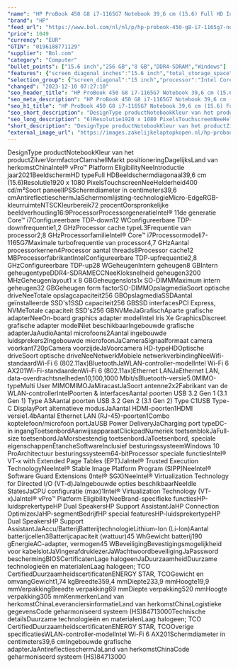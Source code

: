 ```yaml
---
"name": "HP ProBook 450 G8 i7-1165G7 Notebook 39,6 cm (15.6) Full HD Intel® Core™ i7 8 GB DDR4-SDRAM 256 GB SSD Wi-Fi 6 (802.11ax) Windows 10 Pro Zilver"
"brand": "HP"
"feed_url": "https://www.bol.com/nl/nl/p/hp-probook-450-g8-i7-1165g7-notebook-39-6-cm-full-hd-intel-core-i7-8-gb-ddr4-sdram-256-gb-ssd-wi-fi-6-windows-10-pro-zilver/9300000049505181"
"price": 1049
"currency": "EUR"
"GTIN": "0196188771129"
"supplier": "Bol.com"
"category": "Computer"
"bullet_points": ["15.6 inch","256 GB","8 GB","DDR4-SDRAM","Windows"]
"features": {"screen_diagonal_inches":"15.6 inch","total_storage_space":"256 GB","memory_size":"8 GB","memory_type":"DDR4-SDRAM","operating_system":"Windows"}
"selection_group": {"screen_diagonal":"15 inch","processor":"Intel Core i7","changed_price_past_3_days":false,"product_family":"Probook"}
"changed": "2023-12-10 07:27:10"
"seo_header_title": "HP ProBook 450 G8 i7-1165G7 Notebook 39,6 cm (15.6) Full HD Intel® Core™ i7 8 GB DDR4-SDRAM 256 GB SSD Wi-Fi 6 (802.11ax) Windows 10 Pro Zilver"
"seo_meta_description": "HP ProBook 450 G8 i7-1165G7 Notebook 39,6 cm (15.6) Full HD Intel® Core™ i7 8 GB DDR4-SDRAM 256 GB SSD Wi-Fi 6 (802.11ax) Windows 10 Pro Zilver"
"seo_h1_title": "HP ProBook 450 G8 i7-1165G7 Notebook 39,6 cm (15.6) Full HD Intel® Core™ i7 8 GB DDR4-SDRAM 256 GB SSD Wi-Fi 6 (802.11ax) Windows 10 Pro Zilver"
"seo_short_description": "DesignType productNotebookKleur van het productZilverVormfactorClamshellMarkt positioneringDagelijksLand van herkomstChinaIntel® vPro™ Platform EligibilityNeeIntroductie jaar2021BeeldschermHD typeFull HDBeeldschermdiagonaal39,6 cm (15."
"seo_long_description": "6)Resolutie1920 x 1080 PixelsTouchscreenNeeHelderheid400 cd/m²Soort paneelIPSSchermdiameter in centimeters39,6 cmAntireflectieschermJaSchermomlijsting-technologieMicro-EdgeRGB-kleurruimteNTSCKleurbereik72 procentOorspronkelijke beeldverhouding16:9ProcessorProcessorgeneratieIntel® 11de generatie Core™ i7Configureerbare TDP-down12 WConfigureerbare TDP-downfrequentie1,2 GHzProcessor cache typeL3Frequentie van processor2,8 GHzProcessorfamilieIntel® Core™ i7Processormodeli7-1165G7Maximale turbofrequentie van processor4,7 GHzAantal processorkernen4Processor aantal threads8Processor cache12 MBProcessorfabrikantIntelConfigureerbare TDP-upfrequentie2,8 GHzConfigureerbare TDP-up28 WGeheugenIntern geheugen8 GBIntern geheugentypeDDR4-SDRAMECCNeeKloksnelheid geheugen3200 MHzGeheugenlayout1 x 8 GBGeheugenslots1x SO-DIMMMaximum intern geheugen32 GBGeheugen form factorSO-DIMMOpslagmediaSoort optische driveNeeTotale opslagcapaciteit256 GBOpslagmediaSSDAantal geïnstalleerde SSD's1SSD capaciteit256 GBSSD interfacesPCI Express, NVMeTotale capaciteit SSD's256 GBNVMeJaGrafischAparte grafische adapterNeeOn-board graphics adapter modelIntel Iris Xe GraphicsDiscreet grafische adapter modelNiet beschikbaarIngebouwde grafische adapterJaAudioAantal microfoons2Aantal ingebouwde luidsprekers2Ingebouwde microfoonJaCameraSignaalformaat camera voorkant720pCamera voorzijdeJaVoorcamera HD-typeHDOptische driveSoort optische driveNeeNetwerkMobiele netwerkverbindingNeeWifi-standaardWi-Fi 6 (802. 11ax)BluetoothJaWLAN-controller-modelIntel Wi-Fi 6 AX201Wi-Fi-standaardenWi-Fi 6 (802. 11ax)Ethernet LANJaEthernet LAN, data-overdrachtsnelheden10,100,1000 Mbit/sBluetooth-versie5. 0MIMO-typeMulti User MIMOMIMOJaMiracastJaSoort antenne2x2Fabrikant van de WLAN-controllerIntelPoorten & interfacesAantal poorten USB 3. 2 Gen 1 (3. 1 Gen 1) Type A3Aantal poorten USB 3. 2 Gen 2 (3. 1 Gen 2) Type C1USB Type-C DisplayPort alternatieve modusJaAantal HDMI-poorten1HDMI versie1. 4bAantal Ethernet LAN (RJ-45)-poorten1Combo koptelefoon/microfoon portJaUSB Power DeliveryJaCharging port typeDC-in ingangToetsenbordAanwijsapparaatClickpadNumeriek toetsenblokJaFull-size toetsenbordJaMorsbestendig toetsenbordJaToetsenbord, speciale eigenschappenÉtancheSoftwareInclusief besturingssysteemWindows 10 ProArchitectuur besturingssysteem64-bitProcessor speciale functiesIntel® VT-x with Extended Page Tables (EPT)JaIntel® Trusted Execution TechnologyNeeIntel® Stable Image Platform Program (SIPP)NeeIntel® Software Guard Extensions (Intel® SGX)NeeIntel® Virtualization Technology for Directed I/O (VT-d)JaIngebouwde opties beschikbaarNeeIdle StatesJaCPU configuratie (max)1Intel® Virtualization Technology (VT-x)JaIntel® vPro™ Platform EligibilityNeeBrand-specifieke functiesHP-luidsprekertypeHP Dual SpeakersHP Support AssistantJaHP Connection OptimizerJaHP-segmentBedrijfHP special featuresHP-luidsprekertypeHP Dual SpeakersHP Support AssistantJaAccu/BatterijBatterijtechnologieLithium-Ion (Li-Ion)Aantal batterijcellen3Batterijcapaciteit (wattuur)45 WhGewicht batterij190 gEnergieAC-adapter, vermogen45 WBeveiligingBevestigingsmogelijkheid voor kabelslotJaVingerafdruklezerJaWachtwoordbeveiligingJaPassword beschermingBIOSCertificatenLage halogeenJaDuurzaamheidDuurzame technologieën en materialenLaag halogeen; TCO CertifiedDuurzaamheidscertificatenENERGY STAR, TCOGewicht en omvangGewicht1,74 kgBreedte359,4 mmDiepte233,9 mmHoogte19,9 mmVerpakkingBreedte verpakking69 mmDiepte verpakking520 mmHoogte verpakking305 mmKenmerkenLand van herkomstChinaLeveranciersinformatieLand van herkomstChinaLogistieke gegevensCode geharmoniseerd systeem (HS)84713000Technische detailsDuurzame technologieën en materialenLaag halogeen; TCO CertifiedDuurzaamheidscertificatenENERGY STAR, TCOOverige specificatiesWLAN-controller-modelIntel Wi-Fi 6 AX201Schermdiameter in centimeters39,6 cmIngebouwde grafische adapterJaAntireflectieschermJaLand van herkomstChinaCode geharmoniseerd systeem (HS)84713000"
"short_description": "DesignType productNotebookKleur van het productZilverVormfactorClamshellMarkt positioneringDagelijksLand van herkomstChinaIntel® vPro™ Platform EligibilityNeeIntroductie jaar2021BeeldschermHD typeFull HDBeeldschermdiagonaal39,6 cm (15.6)Resolutie1920 x 1080 PixelsTouchscreenNeeHelderheid400 cd/m²Soort paneelIPSSchermdiameter in centimeters39,6 cmAntireflectieschermJaSchermomlijsting-technologieMicro-EdgeRGB-kleurruimteNTSCKleurbereik72 procentOorspronkelijke beeldverhouding16:9ProcessorProcessorgeneratieIntel® 11de generatie Core™ i7Configureerbare TDP-down12 WConfigureerbare TDP-downfrequentie1,2 GHzProcessor cache typeL3Frequentie van processor2,8 GHzProcessorfamilieIntel® Core™ i7Processormodeli7-1165G7Maximale turbofrequentie van processor4,7 GHzAantal processorkernen4Processor aantal threads8Processor cache12 MBProcessorfabrikantIntelConfigureerbare TDP-upfrequentie2,8 GHzConfigureerbare TDP-up28 WGeheugenIntern geheugen8 GBIntern geheugentypeDDR4-SDRAMECCNeeKloksnelheid geheugen3200 MHzGeheugenlayout1 x 8 GBGeheugenslots1x SO-DIMMMaximum intern geheugen32 GBGeheugen form factorSO-DIMMOpslagmediaSoort optische driveNeeTotale opslagcapaciteit256 GBOpslagmediaSSDAantal geïnstalleerde SSD's1SSD capaciteit256 GBSSD interfacesPCI Express, NVMeTotale capaciteit SSD's256 GBNVMeJaGrafischAparte grafische adapterNeeOn-board graphics adapter modelIntel Iris Xe GraphicsDiscreet grafische adapter modelNiet beschikbaarIngebouwde grafische adapterJaAudioAantal microfoons2Aantal ingebouwde luidsprekers2Ingebouwde microfoonJaCameraSignaalformaat camera voorkant720pCamera voorzijdeJaVoorcamera HD-typeHDOptische driveSoort optische driveNeeNetwerkMobiele netwerkverbindingNeeWifi-standaardWi-Fi 6 (802.11ax)BluetoothJaWLAN-controller-modelIntel Wi-Fi 6 AX201Wi-Fi-standaardenWi-Fi 6 (802.11ax)Ethernet LANJaEthernet LAN, data-overdrachtsnelheden10,100,1000 Mbit/sBluetooth-versie5.0MIMO-typeMulti User MIMOMIMOJaMiracastJaSoort antenne2x2Fabrikant van de WLAN-controllerIntelPoorten & interfacesAantal poorten USB 3.2 Gen 1 (3.1 Gen 1) Type A3Aantal poorten USB 3.2 Gen 2 (3.1 Gen 2) Type C1USB Type-C DisplayPort alternatieve modusJaAantal HDMI-poorten1HDMI versie1.4bAantal Ethernet LAN (RJ-45)-poorten1Combo koptelefoon/microfoon portJaUSB Power DeliveryJaCharging port typeDC-in ingangToetsenbordAanwijsapparaatClickpadNumeriek toetsenblokJaFull-size toetsenbordJaMorsbestendig toetsenbordJaToetsenbord, speciale eigenschappenÉtancheSoftwareInclusief besturingssysteemWindows 10 ProArchitectuur besturingssysteem64-bitProcessor speciale functiesIntel® VT-x with Extended Page Tables (EPT)JaIntel® Trusted Execution TechnologyNeeIntel® Stable Image Platform Program (SIPP)NeeIntel® Software Guard Extensions (Intel® SGX)NeeIntel® Virtualization Technology for Directed I/O (VT-d)JaIngebouwde opties beschikbaarNeeIdle StatesJaCPU configuratie (max)1Intel® Virtualization Technology (VT-x)JaIntel® vPro™ Platform EligibilityNeeBrand-specifieke functiesHP-luidsprekertypeHP Dual SpeakersHP Support AssistantJaHP Connection OptimizerJaHP-segmentBedrijfHP special featuresHP-luidsprekertypeHP Dual SpeakersHP Support AssistantJaAccu/BatterijBatterijtechnologieLithium-Ion (Li-Ion)Aantal batterijcellen3Batterijcapaciteit (wattuur)45 WhGewicht batterij190 gEnergieAC-adapter, vermogen45 WBeveiligingBevestigingsmogelijkheid voor kabelslotJaVingerafdruklezerJaWachtwoordbeveiligingJaPassword beschermingBIOSCertificatenLage halogeenJaDuurzaamheidDuurzame technologieën en materialenLaag halogeen; TCO CertifiedDuurzaamheidscertificatenENERGY STAR, TCOGewicht en omvangGewicht1,74 kgBreedte359,4 mmDiepte233,9 mmHoogte19,9 mmVerpakkingBreedte verpakking69 mmDiepte verpakking520 mmHoogte verpakking305 mmKenmerkenLand van herkomstChinaLeveranciersinformatieLand van herkomstChinaLogistieke gegevensCode geharmoniseerd systeem (HS)84713000Technische detailsDuurzame technologieën en materialenLaag halogeen; TCO CertifiedDuurzaamheidscertificatenENERGY STAR, TCOOverige specificatiesWLAN-controller-modelIntel Wi-Fi 6 AX201Schermdiameter in centimeters39,6 cmIngebouwde grafische adapterJaAntireflectieschermJaLand van herkomstChinaCode geharmoniseerd systeem (HS)84713000"
"external_image_url": "https://images.zakelijkelaptopkopen.nl/hp-probook-450-g8-i7-1165g7-notebook-39-6-cm-full-hd-intel-core-i7-8-gb-ddr4-sdram-256-gb-ssd-wi-fi-6-windows-10-pro-zilver.webp"
---
```


DesignType productNotebookKleur van het productZilverVormfactorClamshellMarkt positioneringDagelijksLand van herkomstChinaIntel® vPro™ Platform EligibilityNeeIntroductie jaar2021BeeldschermHD typeFull HDBeeldschermdiagonaal39,6 cm (15.6)Resolutie1920 x 1080 PixelsTouchscreenNeeHelderheid400 cd/m²Soort paneelIPSSchermdiameter in centimeters39,6 cmAntireflectieschermJaSchermomlijsting-technologieMicro-EdgeRGB-kleurruimteNTSCKleurbereik72 procentOorspronkelijke beeldverhouding16:9ProcessorProcessorgeneratieIntel® 11de generatie Core™ i7Configureerbare TDP-down12 WConfigureerbare TDP-downfrequentie1,2 GHzProcessor cache typeL3Frequentie van processor2,8 GHzProcessorfamilieIntel® Core™ i7Processormodeli7-1165G7Maximale turbofrequentie van processor4,7 GHzAantal processorkernen4Processor aantal threads8Processor cache12 MBProcessorfabrikantIntelConfigureerbare TDP-upfrequentie2,8 GHzConfigureerbare TDP-up28 WGeheugenIntern geheugen8 GBIntern geheugentypeDDR4-SDRAMECCNeeKloksnelheid geheugen3200 MHzGeheugenlayout1 x 8 GBGeheugenslots1x SO-DIMMMaximum intern geheugen32 GBGeheugen form factorSO-DIMMOpslagmediaSoort optische driveNeeTotale opslagcapaciteit256 GBOpslagmediaSSDAantal geïnstalleerde SSD's1SSD capaciteit256 GBSSD interfacesPCI Express, NVMeTotale capaciteit SSD's256 GBNVMeJaGrafischAparte grafische adapterNeeOn-board graphics adapter modelIntel Iris Xe GraphicsDiscreet grafische adapter modelNiet beschikbaarIngebouwde grafische adapterJaAudioAantal microfoons2Aantal ingebouwde luidsprekers2Ingebouwde microfoonJaCameraSignaalformaat camera voorkant720pCamera voorzijdeJaVoorcamera HD-typeHDOptische driveSoort optische driveNeeNetwerkMobiele netwerkverbindingNeeWifi-standaardWi-Fi 6 (802.11ax)BluetoothJaWLAN-controller-modelIntel Wi-Fi 6 AX201Wi-Fi-standaardenWi-Fi 6 (802.11ax)Ethernet LANJaEthernet LAN, data-overdrachtsnelheden10,100,1000 Mbit/sBluetooth-versie5.0MIMO-typeMulti User MIMOMIMOJaMiracastJaSoort antenne2x2Fabrikant van de WLAN-controllerIntelPoorten & interfacesAantal poorten USB 3.2 Gen 1 (3.1 Gen 1) Type A3Aantal poorten USB 3.2 Gen 2 (3.1 Gen 2) Type C1USB Type-C DisplayPort alternatieve modusJaAantal HDMI-poorten1HDMI versie1.4bAantal Ethernet LAN (RJ-45)-poorten1Combo koptelefoon/microfoon portJaUSB Power DeliveryJaCharging port typeDC-in ingangToetsenbordAanwijsapparaatClickpadNumeriek toetsenblokJaFull-size toetsenbordJaMorsbestendig toetsenbordJaToetsenbord, speciale eigenschappenÉtancheSoftwareInclusief besturingssysteemWindows 10 ProArchitectuur besturingssysteem64-bitProcessor speciale functiesIntel® VT-x with Extended Page Tables (EPT)JaIntel® Trusted Execution TechnologyNeeIntel® Stable Image Platform Program (SIPP)NeeIntel® Software Guard Extensions (Intel® SGX)NeeIntel® Virtualization Technology for Directed I/O (VT-d)JaIngebouwde opties beschikbaarNeeIdle StatesJaCPU configuratie (max)1Intel® Virtualization Technology (VT-x)JaIntel® vPro™ Platform EligibilityNeeBrand-specifieke functiesHP-luidsprekertypeHP Dual SpeakersHP Support AssistantJaHP Connection OptimizerJaHP-segmentBedrijfHP special featuresHP-luidsprekertypeHP Dual SpeakersHP Support AssistantJaAccu/BatterijBatterijtechnologieLithium-Ion (Li-Ion)Aantal batterijcellen3Batterijcapaciteit (wattuur)45 WhGewicht batterij190 gEnergieAC-adapter, vermogen45 WBeveiligingBevestigingsmogelijkheid voor kabelslotJaVingerafdruklezerJaWachtwoordbeveiligingJaPassword beschermingBIOSCertificatenLage halogeenJaDuurzaamheidDuurzame technologieën en materialenLaag halogeen; TCO CertifiedDuurzaamheidscertificatenENERGY STAR, TCOGewicht en omvangGewicht1,74 kgBreedte359,4 mmDiepte233,9 mmHoogte19,9 mmVerpakkingBreedte verpakking69 mmDiepte verpakking520 mmHoogte verpakking305 mmKenmerkenLand van herkomstChinaLeveranciersinformatieLand van herkomstChinaLogistieke gegevensCode geharmoniseerd systeem (HS)84713000Technische detailsDuurzame technologieën en materialenLaag halogeen; TCO CertifiedDuurzaamheidscertificatenENERGY STAR, TCOOverige specificatiesWLAN-controller-modelIntel Wi-Fi 6 AX201Schermdiameter in centimeters39,6 cmIngebouwde grafische adapterJaAntireflectieschermJaLand van herkomstChinaCode geharmoniseerd systeem (HS)84713000
